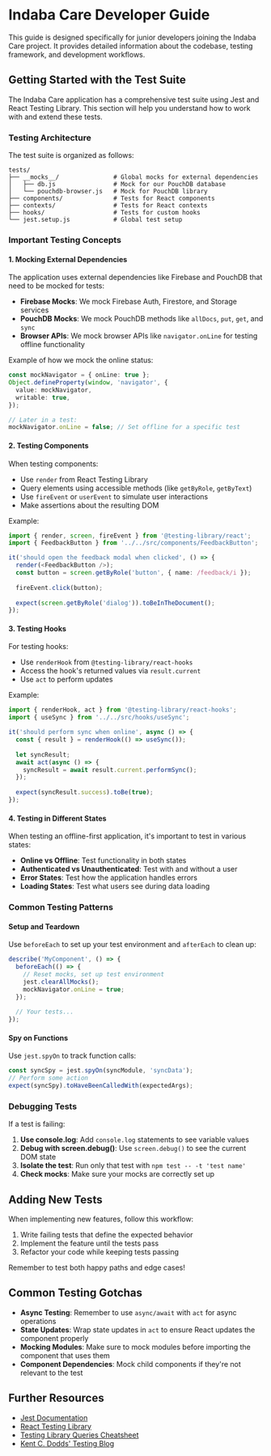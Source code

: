 # Indaba Care Developer Guide

This guide is designed specifically for junior developers joining the Indaba Care project. It provides detailed information about the codebase, testing framework, and development workflows.

## Getting Started with the Test Suite

The Indaba Care application has a comprehensive test suite using Jest and React Testing Library. This section will help you understand how to work with and extend these tests.

### Testing Architecture

The test suite is organized as follows:

```
tests/
├── __mocks__/               # Global mocks for external dependencies
│   ├── db.js                # Mock for our PouchDB database
│   └── pouchdb-browser.js   # Mock for PouchDB library
├── components/              # Tests for React components 
├── contexts/                # Tests for React contexts
├── hooks/                   # Tests for custom hooks
└── jest.setup.js            # Global test setup
```

### Important Testing Concepts

#### 1. Mocking External Dependencies

The application uses external dependencies like Firebase and PouchDB that need to be mocked for tests:

- **Firebase Mocks**: We mock Firebase Auth, Firestore, and Storage services
- **PouchDB Mocks**: We mock PouchDB methods like `allDocs`, `put`, `get`, and `sync`
- **Browser APIs**: We mock browser APIs like `navigator.onLine` for testing offline functionality

Example of how we mock the online status:

```typescript
const mockNavigator = { onLine: true };
Object.defineProperty(window, 'navigator', {
  value: mockNavigator,
  writable: true,
});

// Later in a test:
mockNavigator.onLine = false; // Set offline for a specific test
```

#### 2. Testing Components

When testing components:

- Use `render` from React Testing Library
- Query elements using accessible methods (like `getByRole`, `getByText`)
- Use `fireEvent` or `userEvent` to simulate user interactions
- Make assertions about the resulting DOM

Example:

```typescript
import { render, screen, fireEvent } from '@testing-library/react';
import { FeedbackButton } from '../../src/components/FeedbackButton';

it('should open the feedback modal when clicked', () => {
  render(<FeedbackButton />);
  const button = screen.getByRole('button', { name: /feedback/i });
  
  fireEvent.click(button);
  
  expect(screen.getByRole('dialog')).toBeInTheDocument();
});
```

#### 3. Testing Hooks

For testing hooks:

- Use `renderHook` from `@testing-library/react-hooks`
- Access the hook's returned values via `result.current`
- Use `act` to perform updates

Example:

```typescript
import { renderHook, act } from '@testing-library/react-hooks';
import { useSync } from '../../src/hooks/useSync';

it('should perform sync when online', async () => {
  const { result } = renderHook(() => useSync());
  
  let syncResult;
  await act(async () => {
    syncResult = await result.current.performSync();
  });
  
  expect(syncResult.success).toBe(true);
});
```

#### 4. Testing in Different States

When testing an offline-first application, it's important to test in various states:

- **Online vs Offline**: Test functionality in both states
- **Authenticated vs Unauthenticated**: Test with and without a user
- **Error States**: Test how the application handles errors
- **Loading States**: Test what users see during data loading

### Common Testing Patterns

#### Setup and Teardown

Use `beforeEach` to set up your test environment and `afterEach` to clean up:

```typescript
describe('MyComponent', () => {
  beforeEach(() => {
    // Reset mocks, set up test environment
    jest.clearAllMocks();
    mockNavigator.onLine = true;
  });
  
  // Your tests...
});
```

#### Spy on Functions

Use `jest.spyOn` to track function calls:

```typescript
const syncSpy = jest.spyOn(syncModule, 'syncData');
// Perform some action
expect(syncSpy).toHaveBeenCalledWith(expectedArgs);
```

### Debugging Tests

If a test is failing:

1. **Use console.log**: Add `console.log` statements to see variable values
2. **Debug with screen.debug()**: Use `screen.debug()` to see the current DOM state
3. **Isolate the test**: Run only that test with `npm test -- -t 'test name'`
4. **Check mocks**: Make sure your mocks are correctly set up

## Adding New Tests

When implementing new features, follow this workflow:

1. Write failing tests that define the expected behavior
2. Implement the feature until the tests pass
3. Refactor your code while keeping tests passing

Remember to test both happy paths and edge cases!

## Common Testing Gotchas

- **Async Testing**: Remember to use `async/await` with `act` for async operations
- **State Updates**: Wrap state updates in `act` to ensure React updates the component properly
- **Mocking Modules**: Make sure to mock modules before importing the component that uses them
- **Component Dependencies**: Mock child components if they're not relevant to the test

## Further Resources

- [Jest Documentation](https://jestjs.io/docs/getting-started)
- [React Testing Library](https://testing-library.com/docs/react-testing-library/intro)
- [Testing Library Queries Cheatsheet](https://testing-library.com/docs/react-testing-library/cheatsheet)
- [Kent C. Dodds' Testing Blog](https://kentcdodds.com/blog/common-mistakes-with-react-testing-library)
